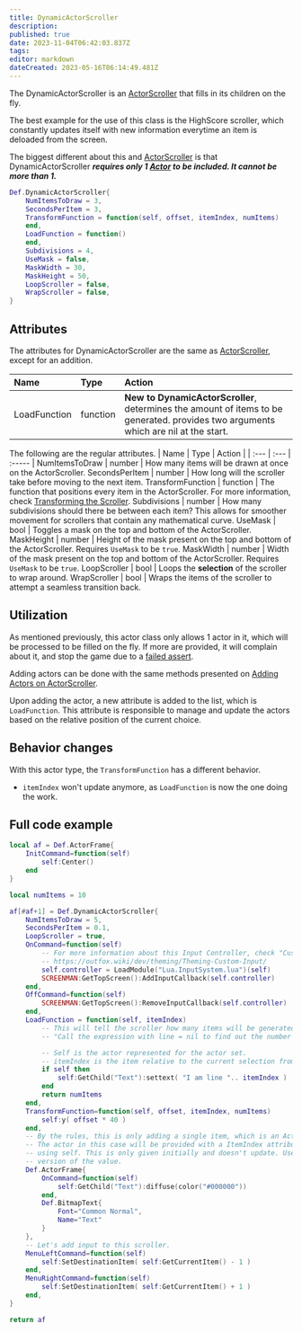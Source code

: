 ```yaml
---
title: DynamicActorScroller
description: 
published: true
date: 2023-11-04T06:42:03.837Z
tags: 
editor: markdown
dateCreated: 2023-05-16T06:14:49.481Z
---
```


The DynamicActorScroller is an [ActorScroller](/en/dev/actors/actortypes/actorscroller) that fills in its children on the fly.

The best example for the use of this class is the HighScore scroller, which constantly updates itself with new information everytime an item is deloaded from the screen.

The biggest different about this and [ActorScroller](/en/dev/actors/actortypes/actorscroller) is that DynamicActorScroller ***requires only 1 [Actor](/en/dev/actors/actortypes/actor) to be included. It cannot be more than 1.***

```lua
Def.DynamicActorScroller{
	NumItemsToDraw = 3,
	SecondsPerItem = 3,
	TransformFunction = function(self, offset, itemIndex, numItems)
	end,
	LoadFunction = function()
	end,
	Subdivisions = 4,
	UseMask = false,
	MaskWidth = 30,
	MaskHeight = 50,
	LoopScroller = false,
	WrapScroller = false,
}
```

## Attributes

The attributes for DynamicActorScroller are the same as [ActorScroller](/en/dev/actors/actortypes/actorscroller), except for an addition.

| Name | Type | Action |
| :--- | :--- | :----- |
LoadFunction |  function |  **New to DynamicActorScroller**, determines the amount of items to be generated. provides two arguments which are nil at the start.

The following are the regular attributes.
| Name | Type | Action |
| :--- | :--- | :----- |
NumItemsToDraw | number | How many items will be drawn at once on the ActorScroller.
SecondsPerItem | number | How long will the scroller take before moving to the next item.
TransformFunction |  function | The function that positions every item in the ActorScroller. For more information, check [Transforming the Scroller](/en/dev/actors/actortypes/actorscroller#transforming-the-scroller).
Subdivisions |  number |  How many subdivisions should there be between each item? This allows for smoother movement for scrollers that contain any mathematical curve.
UseMask | bool | Toggles a mask on the top and bottom of the ActorScroller.
MaskHeight | number | Height of the mask present on the top and bottom of the ActorScroller. Requires `UseMask` to be `true`.
MaskWidth | number | Width of the mask present on the top and bottom of the ActorScroller. Requires `UseMask` to be `true`.
LoopScroller |  bool | Loops the **selection** of the scroller to wrap around.
WrapScroller |  bool | Wraps the items of the scroller to attempt a seamless transition back.

## Utilization

As mentioned previously, this actor class only allows 1 actor in it, which will be processed to be filled on the fly. If more are provided, it will complain about it, and stop the game due to a [failed assert](https://en.wikipedia.org/wiki/Assertion_(software_development)).

Adding actors can be done with the same methods presented on [Adding Actors on ActorScroller](/en/dev/actors/actortypes/actorscroller#adding-actors).

Upon adding the actor, a new attribute is added to the list, which is `LoadFunction`. This attribute is  responsible to manage and update the actors based on the relative position of the current choice.

## Behavior changes

With this actor type, the `TransformFunction` has a different behavior.

- `itemIndex` won't update anymore, as `LoadFunction` is now the one doing the work.

## Full code example

```lua
local af = Def.ActorFrame{
	InitCommand=function(self)
		self:Center()
	end
}

local numItems = 10

af[#af+1] = Def.DynamicActorScroller{
	NumItemsToDraw = 5,
	SecondsPerItem = 0.1,
	LoopScroller = true,
	OnCommand=function(self)
		-- For more information about this Input Controller, check "Custom Input".
		-- https://outfox.wiki/dev/theming/Theming-Custom-Input/
		self.controller = LoadModule("Lua.InputSystem.lua")(self)
		SCREENMAN:GetTopScreen():AddInputCallback(self.controller)
	end,
	OffCommand=function(self)
		SCREENMAN:GetTopScreen():RemoveInputCallback(self.controller)
	end,
	LoadFunction = function(self, itemIndex)
		-- This will tell the scroller how many items will be generated for the scroller. It just needs a number.
		-- "Call the expression with line = nil to find out the number of lines."

		-- Self is the actor represented for the actor set.
		-- itemIndex is the item relative to the current selection from the user.
		if self then
			self:GetChild("Text"):settext( "I am line ".. itemIndex )
		end
		return numItems
	end,
	TransformFunction=function(self, offset, itemIndex, numItems)
		self:y( offset * 40 )
	end,
	-- By the rules, this is only adding a single item, which is an ActorFrame holding a BitmapText.
	-- The actor in this case will be provided with a ItemIndex attribute attached. This can be accessed
	-- using self. This is only given initially and doesn't update. Use the LoadFunction to get a new
	-- version of the value.
	Def.ActorFrame{
		OnCommand=function(self)
			self:GetChild("Text"):diffuse(color("#000000"))
		end,
		Def.BitmapText{
			Font="Common Normal",
			Name="Text"
		}
	},
	-- Let's add input to this scroller.
	MenuLeftCommand=function(self)
		self:SetDestinationItem( self:GetCurrentItem() - 1 )
	end,
	MenuRightCommand=function(self)
		self:SetDestinationItem( self:GetCurrentItem() + 1 )
	end,
}

return af
```